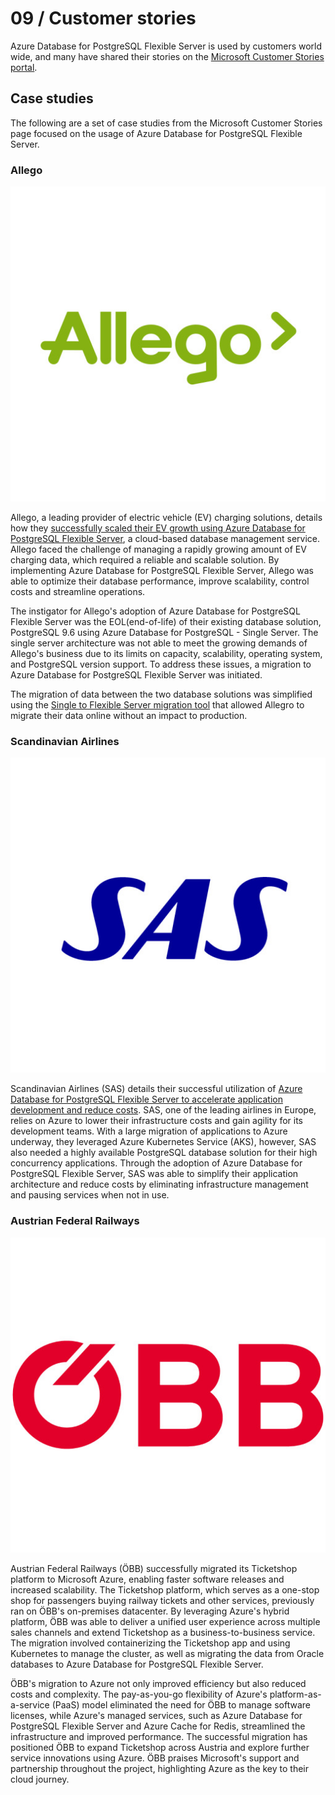 # 09 / Customer stories

Azure Database for PostgreSQL Flexible Server is used by customers world wide, and many have shared their stories on the [Microsoft Customer Stories portal](https://customers.microsoft.com/).

## Case studies

The following are a set of case studies from the Microsoft Customer Stories page focused on the usage of Azure Database for PostgreSQL Flexible Server.

### Allego

![The Allego Logo.](media/allego-logo.png "Allego Logo")

Allego, a leading provider of electric vehicle (EV) charging solutions, details how they [successfully scaled their EV growth using Azure Database for PostgreSQL Flexible Server](https://customers.microsoft.com/story/1518694211546313965-allego-scales-ev-growth-azure-database-postgresql-flexible-server), a cloud-based database management service. Allego faced the challenge of managing a rapidly growing amount of EV charging data, which required a reliable and scalable solution. By implementing Azure Database for PostgreSQL Flexible Server, Allego was able to optimize their database performance, improve scalability, control costs and streamline operations.

The instigator for Allego's adoption of Azure Database for PostgreSQL Flexible Server was the EOL(end-of-life) of their existing database solution, PostgreSQL 9.6 using Azure Database for PostgreSQL - Single Server. The single server architecture was not able to meet the growing demands of Allego's business due to its limits on capacity, scalability, operating system, and PostgreSQL version support. To address these issues, a migration to Azure Database for PostgreSQL Flexible Server was initiated.

The migration of data between the two database solutions was simplified using the [Single to Flexible Server migration tool](https://learn.microsoft.com/azure/postgresql/migrate/concepts-single-to-flexible) that allowed Allegro to migrate their data online without an impact to production.

### Scandinavian Airlines

![The Scandinavian Airlines logo.](media/sas-logo.png "Scandinavian Airlines Logo")

Scandinavian Airlines (SAS) details their successful utilization of [Azure Database for PostgreSQL Flexible Server to accelerate application development and reduce costs](https://customers.microsoft.com/story/1431763554334987166-scandinavian-airlines-speeds-app-development-lowers-costs-azure-database-postgresql). SAS, one of the leading airlines in Europe, relies on Azure to lower their infrastructure costs and gain agility for its development teams. With a large migration of applications to Azure underway, they leveraged Azure Kubernetes Service (AKS), however, SAS also needed a highly available PostgreSQL database solution for their high concurrency applications. Through the adoption of Azure Database for PostgreSQL Flexible Server, SAS was able to simplify their application architecture and reduce costs by eliminating infrastructure management and pausing services when not in use.

### Austrian Federal Railways

![The ÖBB logo.](media/obb-lobo.png "ÖBB Logo")

Austrian Federal Railways (ÖBB) successfully migrated its Ticketshop platform to Microsoft Azure, enabling faster software releases and increased scalability. The Ticketshop platform, which serves as a one-stop shop for passengers buying railway tickets and other services, previously ran on ÖBB's on-premises datacenter. By leveraging Azure's hybrid platform, ÖBB was able to deliver a unified user experience across multiple sales channels and extend Ticketshop as a business-to-business service. The migration involved containerizing the Ticketshop app and using Kubernetes to manage the cluster, as well as migrating the data from Oracle databases to Azure Database for PostgreSQL Flexible Server.

ÖBB's migration to Azure not only improved efficiency but also reduced costs and complexity. The pay-as-you-go flexibility of Azure's platform-as-a-service (PaaS) model eliminated the need for ÖBB to manage software licenses, while Azure's managed services, such as Azure Database for PostgreSQL Flexible Server and Azure Cache for Redis, streamlined the infrastructure and improved performance. The successful migration has positioned ÖBB to expand Ticketshop across Austria and explore further service innovations using Azure. ÖBB praises Microsoft's support and partnership throughout the project, highlighting Azure as the key to their cloud journey.
